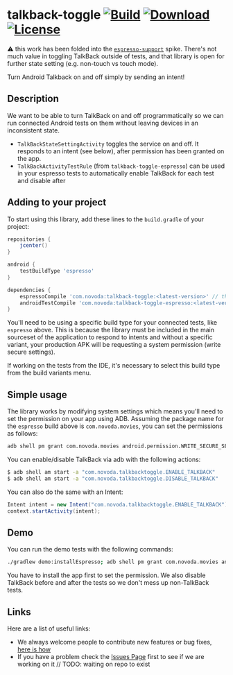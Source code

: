 # talkback-toggle [![Build](https://ci.novoda.com/buildStatus/icon?job=talkback-toggle)](https://ci.novoda.com/job/talkback-toggle/lastBuild/console) [![Download](https://api.bintray.com/packages/novoda/maven/talkback-toggle/images/download.svg)](https://bintray.com/novoda/maven/talkback-toggle/_latestVersion) [![License](https://raw.githubusercontent.com/novoda/novoda/master/assets/btn_apache_lisence.png)](LICENSE.txt)

:warning: this work has been folded into the [`espresso-support`](https://github.com/novoda/spikes/tree/master/espresso-support) spike. There's not much value in toggling TalkBack outside of tests, and that library is open for further state setting (e.g. non-touch vs touch mode).

Turn Android Talkback on and off simply by sending an intent!

## Description

We want to be able to turn TalkBack on and off programmatically so we can run connected Android tests on them without leaving devices in an inconsistent state.

- `TalkBackStateSettingActivity` toggles the service on and off. It responds to an intent (see below), after permission has been granted on the app.
- `TalkBackActivityTestRule` (from `talkback-toggle-espresso`) can be used in your espresso tests to automatically enable TalkBack for each test and disable after

## Adding to your project

To start using this library, add these lines to the `build.gradle` of your project:

```groovy
repositories {
    jcenter()
}

android {
    testBuildType 'espresso'
}

dependencies {
    espressoCompile 'com.novoda:talkback-toggle:<latest-version>' // the core library
    androidTestCompile 'com.novoda:talkback-toggle-espresso:<latest-version>' // if you need the TalkBackActivityTestRule
}
```

You'll need to be using a specific build type for your connected tests, like `espresso` above. This is because the library must be included in the main sourceset of the application to respond to intents and without a specific variant, your production APK will be requesting a system permission (write secure settings).

If working on the tests from the IDE, it's necessary to select this build type from the build variants menu.

## Simple usage

The library works by modifying system settings which means you'll need to set the permission on your app using ADB. Assuming the package name for the `espresso` build above is `com.novoda.movies`, you can set the permissions as follows:

```bash
adb shell pm grant com.novoda.movies android.permission.WRITE_SECURE_SETTINGS
```

You can enable/disable TalkBack via adb with the following actions:

```bash
$ adb shell am start -a "com.novoda.talkbacktoggle.ENABLE_TALKBACK"
$ adb shell am start -a "com.novoda.talkbacktoggle.DISABLE_TALKBACK"
```

You can also do the same with an Intent:

```java
Intent intent = new Intent("com.novoda.talkbacktoggle.ENABLE_TALKBACK")
context.startActivity(intent);
```

## Demo

You can run the demo tests with the following commands:

```bash
./gradlew demo:installEspresso; adb shell pm grant com.novoda.movies android.permission.WRITE_SECURE_SETTINGS; adb shell am start -a "com.novoda.talkbacktoggle.DISABLE_TALKBACK"; ./gradlew demo:cAT; adb shell am start -a "com.novoda.talkbacktoggle.DISABLE_TALKBACK";
```

You have to install the app first to set the permission. We also disable TalkBack before and after the tests so we don't mess up non-TalkBack tests.

## Links

Here are a list of useful links:

 * We always welcome people to contribute new features or bug fixes, [here is how](https://github.com/novoda/novoda/blob/master/CONTRIBUTING.md)
 * If you have a problem check the [Issues Page](https://github.com/novoda/talkback-toggle/issues) first to see if we are working on it // TODO: waiting on repo to exist
